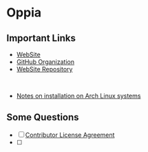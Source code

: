 # Oppia

## Important Links

- [WebSite](https://www.oppia.org/)
- [GitHub Organization](https://github.com/oppia/)
- [WebSite Repository](https://github.com/oppia/oppia)

<br/>

- [Notes on installation on Arch Linux systems](https://github.com/oppia/oppia/wiki/Installing-Oppia-%28Linux%3B-Python-3%29#notes-on-installation-on-arch-linux-systems)

## Some Questions

- [ ] [Contributor License Agreement](https://docs.google.com/forms/d/e/1FAIpQLSfoFLKT4BlNH2937mSMJATVaWq-yBSrq8p3jjrPwcMw3gaGcg/viewform?c=0&w=1)
- [ ]
